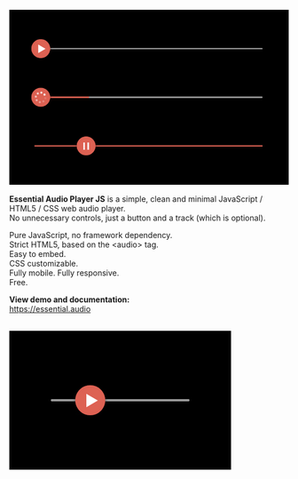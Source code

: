<a href="https://essential.audio" target="_blank"><img src="https://github.com/Freeedle/Essential-Audio-Player/blob/main/screenshots/Essential_Audio_Player_Screenshot_3.jpg" alt="The Essential Audio Player JS is a simple, clean and minimal custom JavaScript / HTML5 / CSS web audio player."></a>

<strong>Essential Audio Player JS</strong> is a simple, clean and minimal JavaScript / HTML5 / CSS web audio player.<br />
No unnecessary controls, just a button and a track (which is optional).

Pure JavaScript, no framework dependency.<br />
Strict HTML5, based on the &lt;audio&gt; tag.<br />
Easy to embed.<br />
CSS customizable.<br />
Fully mobile. Fully responsive.<br />
Free.

<strong>View demo and documentation:</strong><br />
https://essential.audio

<br />
<a href="https://essential.audio" target="_blank"><img src="https://github.com/Freeedle/Essential-Audio-Player/blob/main/screenshots/Essential_Audio_Player_Screenshot_1_small.jpg" alt="The Essential Audio Player is a simple, clean and minimal custom JavaScript / HTML5 / CSS web audio player."></a>
